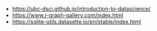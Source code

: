 - https://ubc-dsci.github.io/introduction-to-datascience/
- https://www.r-graph-gallery.com/index.html
- https://sqlite-utils.datasette.io/en/stable/index.html
